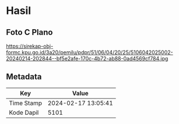 # Hasil

## Foto C Plano

https://sirekap-obj-formc.kpu.go.id/3a20/pemilu/pdpr/51/06/04/20/25/5106042025002-20240214-202844--bf5e2afe-170c-4b72-ab88-0ad4569cf784.jpg


## Metadata

| Key        | Value               |
| ---------- | ------------------- |
| Time Stamp | 2024-02-17 13:05:41 |
| Kode Dapil | 5101                |




